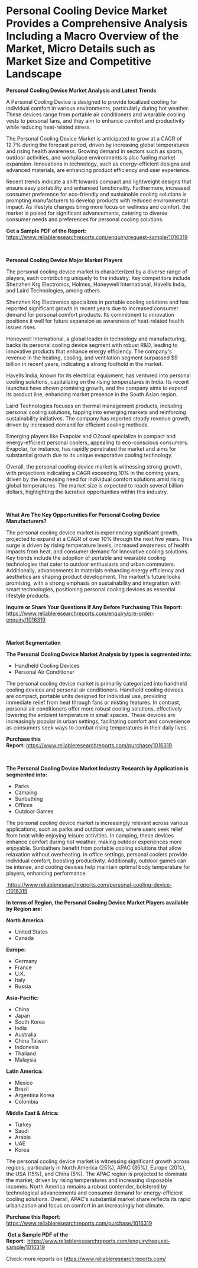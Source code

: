 <p><h1>Personal Cooling Device Market Provides a Comprehensive Analysis Including a Macro Overview of the Market, Micro Details such as Market Size and Competitive Landscape</h1></p><p><strong>Personal Cooling Device Market Analysis and Latest Trends</strong></p>
<p><p>A Personal Cooling Device is designed to provide localized cooling for individual comfort in various environments, particularly during hot weather. These devices range from portable air conditioners and wearable cooling vests to personal fans, and they aim to enhance comfort and productivity while reducing heat-related stress.</p><p>The Personal Cooling Device Market is anticipated to grow at a CAGR of 12.7% during the forecast period, driven by increasing global temperatures and rising health awareness. Growing demand in sectors such as sports, outdoor activities, and workplace environments is also fueling market expansion. Innovations in technology, such as energy-efficient designs and advanced materials, are enhancing product efficiency and user experience. </p><p>Recent trends indicate a shift towards compact and lightweight designs that ensure easy portability and enhanced functionality. Furthermore, increased consumer preference for eco-friendly and sustainable cooling solutions is prompting manufacturers to develop products with reduced environmental impact. As lifestyle changes bring more focus on wellness and comfort, the market is poised for significant advancements, catering to diverse consumer needs and preferences for personal cooling solutions.</p></p>
<p><strong>Get a Sample PDF of the Report:&nbsp;</strong> <a href="https://www.reliableresearchreports.com/enquiry/request-sample/1016319?utm_campaign=2098&utm_medium=2&utm_source=Github&utm_content=ia&utm_term=17022025&utm_id=personal-cooling-device">https://www.reliableresearchreports.com/enquiry/request-sample/1016319</a></p>
<p>&nbsp;</p>
<p><strong>Personal Cooling Device Major Market Players</strong></p>
<p><p>The personal cooling device market is characterized by a diverse range of players, each contributing uniquely to the industry. Key competitors include Shenzhen Krg Electronics, Holmes, Honeywell International, Havells India, and Laird Technologies, among others.</p><p>Shenzhen Krg Electronics specializes in portable cooling solutions and has reported significant growth in recent years due to increased consumer demand for personal comfort products. Its commitment to innovation positions it well for future expansion as awareness of heat-related health issues rises.</p><p>Honeywell International, a global leader in technology and manufacturing, backs its personal cooling device segment with robust R&D, leading to innovative products that enhance energy efficiency. The company's revenue in the heating, cooling, and ventilation segment surpassed $9 billion in recent years, indicating a strong foothold in the market.</p><p>Havells India, known for its electrical equipment, has ventured into personal cooling solutions, capitalizing on the rising temperatures in India. Its recent launches have shown promising growth, and the company aims to expand its product line, enhancing market presence in the South Asian region.</p><p>Laird Technologies focuses on thermal management products, including personal cooling solutions, tapping into emerging markets and reinforcing sustainability initiatives. The company has reported steady revenue growth, driven by increased demand for efficient cooling methods.</p><p>Emerging players like Evapolar and O2cool specialize in compact and energy-efficient personal coolers, appealing to eco-conscious consumers. Evapolar, for instance, has rapidly penetrated the market and aims for substantial growth due to its unique evaporative cooling technology. </p><p>Overall, the personal cooling device market is witnessing strong growth, with projections indicating a CAGR exceeding 10% in the coming years, driven by the increasing need for individual comfort solutions amid rising global temperatures. The market size is expected to reach several billion dollars, highlighting the lucrative opportunities within this industry.</p></p>
<p>&nbsp;</p>
<p><strong>What Are The Key Opportunities For Personal Cooling Device Manufacturers?</strong></p>
<p><p>The personal cooling device market is experiencing significant growth, projected to expand at a CAGR of over 10% through the next five years. This surge is driven by rising temperature levels, increased awareness of health impacts from heat, and consumer demand for innovative cooling solutions. Key trends include the adoption of portable and wearable cooling technologies that cater to outdoor enthusiasts and urban commuters. Additionally, advancements in materials enhancing energy efficiency and aesthetics are shaping product development. The market's future looks promising, with a strong emphasis on sustainability and integration with smart technologies, positioning personal cooling devices as essential lifestyle products.</p></p>
<p><strong>Inquire or Share Your Questions If Any Before Purchasing This Report:</strong> <a href="https://www.reliableresearchreports.com/enquiry/pre-order-enquiry/1016319?utm_campaign=2098&utm_medium=2&utm_source=Github&utm_content=ia&utm_term=17022025&utm_id=personal-cooling-device">https://www.reliableresearchreports.com/enquiry/pre-order-enquiry/1016319</a></p>
<p>&nbsp;</p>
<p><strong>Market Segmentation</strong></p>
<p><strong>The Personal Cooling Device Market Analysis by types is segmented into:</strong></p>
<p><ul><li>Handheld Cooling Devices</li><li>Personal Air Conditioner</li></ul></p>
<p><p>The personal cooling device market is primarily categorized into handheld cooling devices and personal air conditioners. Handheld cooling devices are compact, portable units designed for individual use, providing immediate relief from heat through fans or misting features. In contrast, personal air conditioners offer more robust cooling solutions, effectively lowering the ambient temperature in small spaces. These devices are increasingly popular in urban settings, facilitating comfort and convenience as consumers seek ways to combat rising temperatures in their daily lives.</p></p>
<p><strong>Purchase this Report:&nbsp;</strong><a href="https://www.reliableresearchreports.com/purchase/1016319?utm_campaign=2098&utm_medium=2&utm_source=Github&utm_content=ia&utm_term=17022025&utm_id=personal-cooling-device">https://www.reliableresearchreports.com/purchase/1016319</a></p>
<p>&nbsp;</p>
<p><strong>The Personal Cooling Device Market Industry Research by Application is segmented into:</strong></p>
<p><ul><li>Parks</li><li>Camping</li><li>Sunbathing</li><li>Offices</li><li>Outdoor Games</li></ul></p>
<p><p>The personal cooling device market is increasingly relevant across various applications, such as parks and outdoor venues, where users seek relief from heat while enjoying leisure activities. In camping, these devices enhance comfort during hot weather, making outdoor experiences more enjoyable. Sunbathers benefit from portable cooling solutions that allow relaxation without overheating. In office settings, personal coolers provide individual comfort, boosting productivity. Additionally, outdoor games can be intense, and cooling devices help maintain optimal body temperature for players, enhancing performance.</p></p>
<p><a href="https://www.reliableresearchreports.com/personal-cooling-device-r1016319?utm_campaign=2098&utm_medium=2&utm_source=Github&utm_content=ia&utm_term=17022025&utm_id=personal-cooling-device">&nbsp;https://www.reliableresearchreports.com/personal-cooling-device-r1016319</a></p>
<p><strong>In terms of Region, the Personal Cooling Device Market Players available by Region are:</strong></p>
<p>
    <p> <strong> North America: </strong>
        <ul>
            <li>United States</li>
            <li>Canada</li>
        </ul>
        </p> 
    <p> <strong> Europe: </strong>
        <ul>
            <li>Germany</li>
            <li>France</li>
            <li>U.K.</li>
            <li>Italy</li>
            <li>Russia</li>
        </ul>
        </p> 
    <p> <strong> Asia-Pacific: </strong>
        <ul>
            <li>China</li>
            <li>Japan</li>
            <li>South Korea</li>
            <li>India</li>
            <li>Australia</li>
            <li>China Taiwan</li>
            <li>Indonesia</li>
            <li>Thailand</li>
            <li>Malaysia</li>
        </ul>
        </p> 
    <p> <strong> Latin America: </strong>
        <ul>
            <li>Mexico</li>
            <li>Brazil</li>
            <li>Argentina Korea</li>
            <li>Colombia</li>
        </ul>
        </p> 
    <p> <strong> Middle East & Africa: </strong>
        <ul>
            <li>Turkey</li>
            <li>Saudi</li>
            <li>Arabia</li>
            <li>UAE</li>
            <li>Korea</li>
        </ul>
    </p>
    </p>
<p><p>The personal cooling device market is witnessing significant growth across regions, particularly in North America (25%), APAC (35%), Europe (20%), the USA (15%), and China (5%). The APAC region is projected to dominate the market, driven by rising temperatures and increasing disposable incomes. North America remains a robust contender, bolstered by technological advancements and consumer demand for energy-efficient cooling solutions. Overall, APAC's substantial market share reflects its rapid urbanization and focus on comfort in an increasingly hot climate.</p></p>
<p><strong>Purchase this Report: </strong><a href="https://www.reliableresearchreports.com/purchase/1016319?utm_campaign=2098&utm_medium=2&utm_source=Github&utm_content=ia&utm_term=17022025&utm_id=personal-cooling-device">https://www.reliableresearchreports.com/purchase/1016319</a></p>
<p>&nbsp;<strong>Get a Sample PDF of the Report:&nbsp;&nbsp;</strong><a href="https://www.reliableresearchreports.com/enquiry/request-sample/1016319?utm_campaign=2098&utm_medium=2&utm_source=Github&utm_content=ia&utm_term=17022025&utm_id=personal-cooling-device">https://www.reliableresearchreports.com/enquiry/request-sample/1016319</a></p>
<p><strong></strong></p>
<p>Check more reports on <a href="https://www.reliableresearchreports.com/?utm_campaign=2098&utm_medium=2&utm_source=Github&utm_content=ia&utm_term=17022025&utm_id=personal-cooling-device">https://www.reliableresearchreports.com/</a></p>